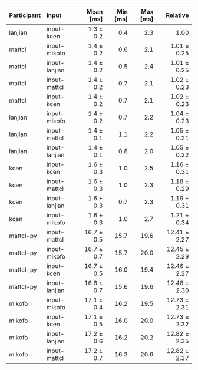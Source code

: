 | Participant | Input | Mean [ms] | Min [ms] | Max [ms] | Relative |
|:---|:---|---:|---:|---:|---:|
| lanjian | input-kcen | 1.3 ± 0.2 | 0.4 | 2.3 | 1.00 |
| mattcl | input-mikofo | 1.4 ± 0.2 | 0.6 | 2.1 | 1.01 ± 0.25 |
| mattcl | input-lanjian | 1.4 ± 0.2 | 0.5 | 2.4 | 1.01 ± 0.25 |
| mattcl | input-mattcl | 1.4 ± 0.2 | 0.7 | 2.1 | 1.02 ± 0.23 |
| mattcl | input-kcen | 1.4 ± 0.2 | 0.7 | 2.1 | 1.02 ± 0.23 |
| lanjian | input-mikofo | 1.4 ± 0.2 | 0.7 | 2.2 | 1.04 ± 0.23 |
| lanjian | input-mattcl | 1.4 ± 0.1 | 1.1 | 2.2 | 1.05 ± 0.21 |
| lanjian | input-lanjian | 1.4 ± 0.1 | 0.8 | 2.0 | 1.05 ± 0.22 |
| kcen | input-kcen | 1.6 ± 0.3 | 1.0 | 2.5 | 1.16 ± 0.31 |
| kcen | input-mattcl | 1.6 ± 0.3 | 1.0 | 2.3 | 1.18 ± 0.29 |
| kcen | input-lanjian | 1.6 ± 0.3 | 0.7 | 2.3 | 1.19 ± 0.31 |
| kcen | input-mikofo | 1.6 ± 0.3 | 1.0 | 2.7 | 1.21 ± 0.34 |
| mattcl-py | input-mattcl | 16.7 ± 0.5 | 15.7 | 19.6 | 12.41 ± 2.27 |
| mattcl-py | input-mikofo | 16.7 ± 0.7 | 15.7 | 20.0 | 12.45 ± 2.29 |
| mattcl-py | input-kcen | 16.7 ± 0.5 | 16.0 | 19.4 | 12.46 ± 2.27 |
| mattcl-py | input-lanjian | 16.8 ± 0.7 | 15.6 | 19.6 | 12.48 ± 2.30 |
| mikofo | input-mikofo | 17.1 ± 0.4 | 16.2 | 19.5 | 12.73 ± 2.31 |
| mikofo | input-kcen | 17.1 ± 0.5 | 16.0 | 20.0 | 12.73 ± 2.32 |
| mikofo | input-lanjian | 17.2 ± 0.6 | 16.2 | 20.2 | 12.82 ± 2.35 |
| mikofo | input-mattcl | 17.2 ± 0.7 | 16.3 | 20.6 | 12.82 ± 2.37 |
